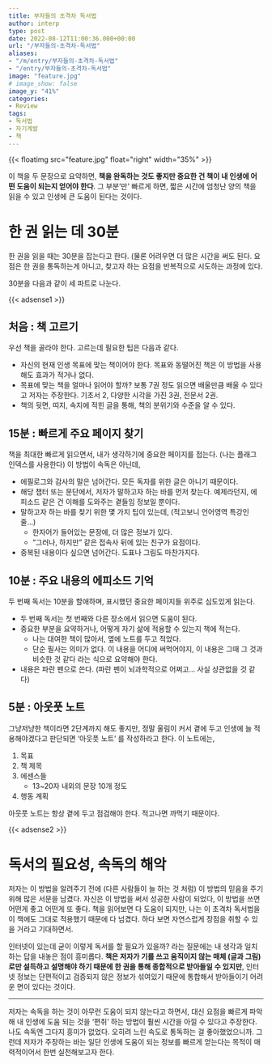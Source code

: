 ```yaml
---
title: 부자들의 초격차 독서법
author: interp
type: post
date: 2022-08-12T11:00:36.000+00:00
url: "/부자들의-초격차-독서법"
aliases:
- "/m/entry/부자들의-초격차-독서법"
- "/entry/부자들의-초격차-독서법"
image: "feature.jpg"
# image_show: false
image_y: "41%"
categories:
- Review
tags:
- 독서법
- 자기계발
- 책
---
```

{{< floatimg src="feature.jpg" float="right" width="35%" >}}

이 책을 두 문장으로 요약하면, **책을 완독하는 것도 좋지만 중요한 건 책이 내 인생에 어떤 도움이 되는지 얻어야 한다**. 그 부분’만' 빠르게 하면, 짧은 시간에 엄청난 양의 책을 읽을 수 있고 인생에 큰 도움이 된다는 것이다.

# 한 권 읽는 데 30분

한 권을 읽을 때는 30분을 잡는다고 한다. (물론 어려우면 더 많은 시간을 써도 된다. 요점은 한 권을 통독하는게 아니고, 찾고자 하는 요점을 반복적으로 시도하는 과정에 있다.

30분을 다음과 같이 세 파트로 나눈다.

{{< adsense1 >}}

## 처음 : 책 고르기

우선 책을 골라야 한다. 고르는데 필요한 팁은 다음과 같다.

-   자신의 현재 인생 목표에 맞는 책이어야 한다. 목표와 동떨어진 책은 이 방법을 사용해도 효과가 적거나 없다.
-   목표에 맞는 책을 얼마나 읽어야 할까? 보통 7권 정도 읽으면 배울만큼 배울 수 있다고 저자는 주장한다. 기초서 2, 다양한 시각을 가진 3권, 전문서 2권.
-   책의 뒷면, 띠지, 속지에 적힌 글을 통해, 책의 분위기와 수준을 알 수 있다.

## 15분 : 빠르게 주요 페이지 찾기

책을 최대한 빠르게 읽으면서, 내가 생각하기에 중요한 페이지를 접는다. (나는 플래그 인덱스를 사용한다) 이 방법이 속독은 아닌데,

-   에필로그와 감사의 말은 넘어간다. 모든 독자를 위한 글은 아니기 때문이다.
-   해당 챕터 또는 문단에서, 저자가 말하고자 하는 바를 먼저 찾는다. 예제라던지, 에피소드 같은 건 이해를 도와주는 곁들임 정보일 뿐이다.
-   말하고자 하는 바를 찾기 위한 몇 가지 팁이 있는데, (적고보니 언어영역 특강인 줄…)
    -   한자어가 들어있는 문장에, 더 많은 정보가 있다.
    -   “그러나, 하지만” 같은 접속사 뒤에 있는 친구가 요점이다.
-   중복된 내용이다 싶으면 넘어간다. 도표나 그림도 마찬가지다.

## 10분 : 주요 내용의 에피소드 기억

두 번째 독서는 10분을 할애하며, 표시했던 중요한 페이지들 위주로 심도있게 읽는다.

-   두 번째 독서는 첫 번째와 다른 장소에서 읽으면 도움이 된다.
-   중요한 부분을 요약하거나, 어떻게 자기 삶에 적용할 수 있는지 책에 적는다.
    -   나는 대여한 책이 많아서, 옆에 노트를 두고 적었다.
    -   단순 필사는 의미가 없다. 이 내용을 어디에 써먹어야지, 이 내용은 그때 그 것과 비슷한 것 같다 라는 식으로 요약해야 한다.
-   내용은 파란 펜으로 쓴다. (파란 펜이 뇌과학적으로 어쩌고… 사실 상관없을 것 같다)

## 5분 : 아웃풋 노트

그냥저냥한 책이라면 2단계까지 해도 좋지만, 정말 울림이 커서 곁에 두고 인생에 늘 적용해야겠다고 판단되면 ‘아웃풋 노트’ 를 작성하라고 한다. 이 노트에는,

1.  목표
2.  책 제목
3.  에센스들
    -   13~20자 내외의 문장 10개 정도
4.  행동 계획

아웃풋 노트는 항상 곁에 두고 점검해야 한다. 적고나면 까먹기 때문이다.

{{< adsense2 >}}

# 독서의 필요성, 속독의 해악

저자는 이 방법을 알려주기 전에 (다른 사람들이 늘 하는 것 처럼) 이 방법의 믿음을 주기 위해 많은 서문을 남겼다. 자신은 이 방법을 써서 성공한 사람이 되었다, 이 방법을 쓰면 어떤게 좋고 어떤게 또 좋다. 책을 읽어보면 다 도움이 되지만, 나는 이 초격차 독서법을 이 책에도 그대로 적용했기 때문에 다 넘겼다. 하다 보면 자연스럽게 장점을 취할 수 있을 거라고 기대하면서.

인터넷이 있는데 굳이 이렇게 독서를 할 필요가 있을까? 라는 질문에는 내 생각과 일치하는 답을 내놓은 점이 흥미롭다. **책은 저자가 기를 쓰고 움직이지 않는 매체 (글과 그림)로만 설득하고 설명해야 하기 때문에 한 권을 통해 종합적으로 받아들일 수 있지만**, 인터넷 정보는 단편적이고 검증되지 않은 정보가 섞여있기 때문에 통합해서 받아들이기 어려운 면이 있다는 것이다.

---


저자는 속독을 하는 것이 아무런 도움이 되지 않는다고 하면서, 대신 요점을 빠르게 파악해 내 인생에 도움 되는 것을 ‘편취’ 하는 방법이 훨씬 시간을 아낄 수 있다고 주장한다. 나도 속독엔 그다지 흥미가 없었다. 오히려 느린 속도로 통독하는 걸 좋아했었으니까. 그런데 저자가 주장하는 바는 일단 인생에 도움이 되는 정보를 빠르게 얻는다는 목적이 매력적이어서 한번 실천해보고자 한다.